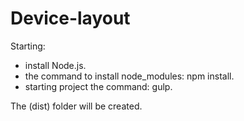 # Device-layout
Starting: 
- install Node.js.
- the command to install node_modules: npm install.
- starting project the command: gulp.

The (dist) folder will be created.
